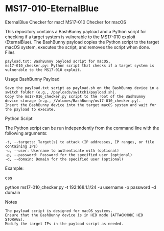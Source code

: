 # MS17-010-EternalBlue
EternalBlue Checker for mac!
MS17-010 Checker for macOS

This repository contains a BashBunny payload and a Python script for checking if a target system is vulnerable to the MS17-010 exploit (EternalBlue). The BashBunny payload copies the Python script to the target macOS system, executes the script, and removes the script when done.
Files

    payload.txt: BashBunny payload script for macOS.
    ms17-010_checker.py: Python script that checks if a target system is vulnerable to the MS17-010 exploit.

Usage
BashBunny Payload

    Save the payload.txt script as payload.sh on the BashBunny device in a switch folder (e.g., /payloads/switch1/payload.sh).
    Copy the ms17-010_checker.py script to the root of the BashBunny device storage (e.g., /Volumes/BashBunny/ms17-010_checker.py).
    Insert the BashBunny device into the target macOS system and wait for the payload to execute.

Python Script

The Python script can be run independently from the command line with the following arguments:

    -t, --targets: Target(s) to attack (IP addresses, IP ranges, or file containing IPs)
    -u, --user: Username to authenticate with (optional)
    -p, --password: Password for the specified user (optional)
    -d, --domain: Domain for the specified user (optional)

Example:

css

python ms17-010_checker.py -t 192.168.1.1/24 -u username -p password -d domain

Notes

    The payload script is designed for macOS systems.
    Ensure that the BashBunny device is in HID mode (ATTACKMODE HID STORAGE).
    Modify the target IPs in the payload script as needed.
